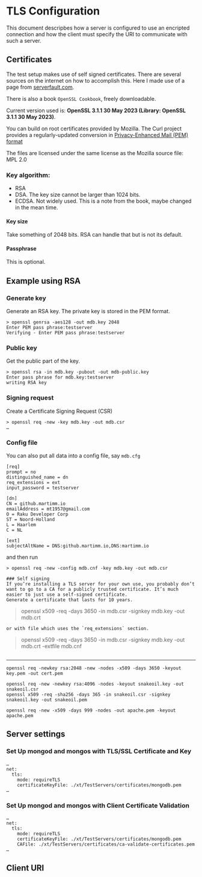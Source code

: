 # TLS Configuration

This document descripbes how a server is configured to use an encripted connection and how the client must specify the URI to communicate with such a server.

## Certificates

The test setup makes use of self signed certificates. There are several sources on the internet on how to accomplish this. Here I made use of a page from [serverfault.com](https://serverfault.com/questions/17061/generate-self-signed-ssl-certificate-for-apache).

There is also a book `OpenSSL Cookbook`, freely downloadable.

Current version used is: **OpenSSL 3.1.1 30 May 2023 (Library: OpenSSL 3.1.1 30 May 2023)**.

You can build on root certificates provided by Mozilla. The Curl project
provides a regularly-updated conversion in [Privacy-Enhanced Mail (PEM) format](https://curl.se/docs/caextract.html)

The files are licensed under the same license as the Mozilla source file: MPL 2.0

### Key algorithm:
* RSA
* DSA. The key size cannot be larger than 1024 bits.
* ECDSA. Not widely used. This is a note from the book, maybe changed in the mean time.

#### Key size
Take something of 2048 bits. RSA can handle that but is not its default.

#### Passphrase
This is optional.

## Example using RSA

### Generate key
Generate an RSA key. The private key is stored in the PEM format.
```
> openssl genrsa -aes128 -out mdb.key 2048
Enter PEM pass phrase:testserver
Verifying - Enter PEM pass phrase:testserver
```

### Public key
Get the public part of the key.
```
> openssl rsa -in mdb.key -pubout -out mdb-public.key
Enter pass phrase for mdb.key:testserver
writing RSA key
```

### Signing request
Create a Certificate Signing Request (CSR)
```
> openssl req -new -key mdb.key -out mdb.csr
…
```

### Config file

You can also put all data into a config file, say `mdb.cfg`
```
[req]
prompt = no
distinguished_name = dn
req_extensions = ext
input_password = testserver

[dn]
CN = github.martimm.io
emailAddress = mt1957@gmail.com
O = Raku Developer Corp
ST = Noord-Holland
L = Haarlem
C = NL

[ext]
subjectAltName = DNS:github.martimm.io,DNS:martimm.io
```
and then run
```
> openssl req -new -config mdb.cnf -key mdb.key -out mdb.csr

### Self signing
If you’re installing a TLS server for your own use, you probably don’t want to go to a CA for a publicly trusted certificate. It’s much easier to just use a self-signed certificate.
Generate a certificate that lasts for 10 years.
```
> openssl x509 -req -days 3650 -in mdb.csr -signkey mdb.key -out mdb.crt
```
or with file which uses the `req_extensions` section.
```
> openssl x509 -req -days 3650 -in mdb.csr -signkey mdb.key -out mdb.crt -extfile mdb.cnf
```
```

---
```
openssl req -newkey rsa:2048 -new -nodes -x509 -days 3650 -keyout key.pem -out cert.pem

openssl req -new -newkey rsa:4096 -nodes -keyout snakeoil.key -out snakeoil.csr
openssl x509 -req -sha256 -days 365 -in snakeoil.csr -signkey snakeoil.key -out snakeoil.pem

openssl req -new -x509 -days 999 -nodes -out apache.pem -keyout apache.pem
```

## Server settings

### Set Up mongod and mongos with TLS/SSL Certificate and Key

```
…
net:
  tls:
    mode: requireTLS
    certificateKeyFile: ./xt/TestServers/certificates/mongodb.pem
…
```

### Set Up mongod and mongos with Client Certificate Validation

```
…
net:
  tls:
    mode: requireTLS
    certificateKeyFile: ./xt/TestServers/certificates/mongodb.pem
    CAFile: ./xt/TestServers/certificates/ca-validate-certificates.pem
…
```



## Client URI

